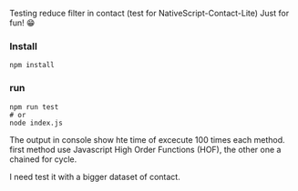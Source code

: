 Testing reduce filter in contact (test for NativeScript-Contact-Lite)
Just for fun! 😁

### Install

```
npm install
```

### run
```
npm run test
# or
node index.js
```

The output in console show hte time of excecute 100 times each method.
first method use Javascript High Order Functions (HOF), the other one a chained for cycle.

I need test it with a bigger dataset of contact.